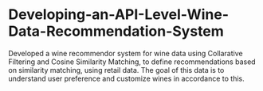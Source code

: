 # Developing-an-API-Level-Wine-Data-Recommendation-System

Developed a wine recommendor system for wine data using Collarative Filtering and Cosine Similarity Matching, to define recommendations based on similarity matching, using retail data. The goal of this data is to understand user preference and customize wines in accordance to this. 

